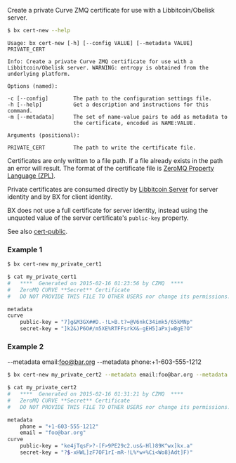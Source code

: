 Create a private Curve ZMQ certificate for use with a Libbitcoin/Obelisk server.
```sh
$ bx cert-new --help
```
```
Usage: bx cert-new [-h] [--config VALUE] [--metadata VALUE] PRIVATE_CERT 

Info: Create a private Curve ZMQ certificate for use with a              
Libbitcoin/Obelisk server. WARNING: entropy is obtained from the         
underlying platform.                                                     

Options (named):

-c [--config]        The path to the configuration settings file.        
-h [--help]          Get a description and instructions for this command.
-m [--metadata]      The set of name-value pairs to add as metadata to   
                     the certificate, encoded as NAME:VALUE.             

Arguments (positional):

PRIVATE_CERT         The path to write the certificate file.             
```
Certificates are only written to a file path. If a file already exists in the path an error will result. The format of the certificate file is [ZeroMQ Property Language (ZPL)](http://rfc.zeromq.org/spec:4).

Private certificates are consumed directly by [Libbitcoin Server](https://github.com/libbitcoin/libbitcoin-server) for server identity and by BX for client identity.

BX does not use a full certificate for server identity, instead using the unquoted value of the server certificate's `public-key` property.

See also [cert-public](bx-cert-public).
### Example 1
```sh
$ bx cert-new my_private_cert1
```
```sh
$ cat my_private_cert1
#   ****  Generated on 2015-02-16 01:23:56 by CZMQ  ****
#   ZeroMQ CURVE **Secret** Certificate
#   DO NOT PROVIDE THIS FILE TO OTHER USERS nor change its permissions.

metadata
curve
    public-key = "7]g&M3GX##D.-!L>B.t?=@V6nkC34imk5/65kMNp"
    secret-key = "]k2&)P6O#/m5XE%RTFFsrkX&-gEH5]aPxjwBgE?O"
```
### Example 2
--metadata email:foo@bar.org --metadata phone:+1-603-555-1212
```sh
$ bx cert-new my_private_cert2 --metadata email:foo@bar.org --metadata phone:+1-603-555-1212
```
```sh
$ cat my_private_cert2
#   ****  Generated on 2015-02-16 01:31:21 by CZMQ  ****
#   ZeroMQ CURVE **Secret** Certificate
#   DO NOT PROVIDE THIS FILE TO OTHER USERS nor change its permissions.

metadata
    phone = "+1-603-555-1212"
    email = "foo@bar.org"
curve
    public-key = "ke4jTqsF>?-[F>9PE29c2.us&-Hl)89K^wx]kx.a"
    secret-key = "?$-xHWL]zF7OF1rI-mR-!L%*w+%Ci<Wo8}Adt]F)"
```